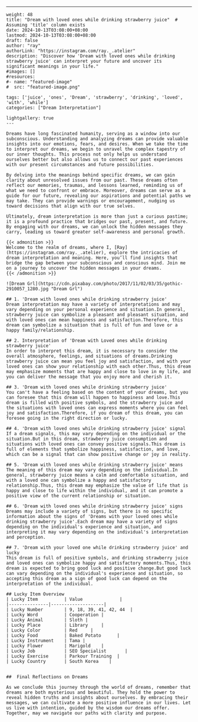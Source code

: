 ---
    weight: 48
    title: "Dream with loved ones while drinking strawberry juice"  # Assuming 'title' column exists
    date: 2024-10-13T03:08:00+08:00
    lastmod: 2024-10-13T03:08:00+08:00
    draft: false
    author: "ray"
    authorLink: "https://instagram.com/ray._.atelier"
    description: "Discover how 'Dream with loved ones while drinking strawberry juice' can interpret your future and uncover its significant meanings in your life."
    #images: []
    #resources:
    #- name: "featured-image"
    #  src: "featured-image.png"
    
    tags: ['juice', 'ones', 'Dream', 'strawberry', 'drinking', 'loved', 'with', 'while']
    categories: ["Dream Interpretation"]
    
    lightgallery: true
    ---
    
    Dreams have long fascinated humanity, serving as a window into our subconscious. Understanding and analyzing dreams can provide valuable insights into our emotions, fears, and desires. When we take the time to interpret our dreams, we begin to unravel the complex tapestry of our inner thoughts. This process not only helps us understand ourselves better but also allows us to connect our past experiences with our present circumstances and future possibilities.
    
    By delving into the meanings behind specific dreams, we can gain clarity about unresolved issues from our past. These dreams often reflect our memories, traumas, and lessons learned, reminding us of what we need to confront or embrace. Moreover, dreams can serve as a guide for our future, revealing our aspirations and potential paths we may take. They can provide warnings or encouragement, nudging us toward decisions that align with our true selves.
    
    Ultimately, dream interpretation is more than just a curious pastime; it is a profound practice that bridges our past, present, and future. By engaging with our dreams, we can unlock the hidden messages they carry, leading us toward greater self-awareness and personal growth.
    
    {{< admonition >}}
    Welcome to the realm of dreams, where I, [Ray](https://instagram.com/ray._.atelier), explore the intricacies of dream interpretation and meaning. Here, you’ll find insights that bridge the gap between your subconscious and conscious mind. Join me on a journey to uncover the hidden messages in your dreams.
    {{< /admonition >}}
    
    ![Dream Grl](https://cdn.pixabay.com/photo/2017/11/02/03/35/gothic-2910057_1280.jpg "Dream Grl")
    
    ## 1. 'Dream with loved ones while drinking strawberry juice'
    Dream interpretation may have a variety of interpretations and may vary depending on your personal experience and situation.In general, strawberry juice can symbolize a pleasant and pleasant situation, and with loved ones can mean happiness and satisfaction.Therefore, this dream can symbolize a situation that is full of fun and love or a happy family/relationship.
    
    ## 2. Interpretation of 'Dream with Loved ones while drinking strawberry juice'
    In order to interpret this dream, it is necessary to consider the overall atmosphere, feelings, and situations of dreams.Drinking strawberry juice can mean you feel joy and satisfaction, and with your loved ones can show your relationship with each other.Thus, this dream may emphasize moments that are happy and close to love in my life, and you can deliver the message that you enjoy more and cherish it.
    
    ## 3. 'Dream with loved ones while drinking strawberry juice'
    You can't have a feeling based on the content of your dreams, but you can foresee that this dream will happen to happiness and love.This dream is filled with positive symbols, and the strawberry juice and the situations with loved ones can express moments where you can feel joy and satisfaction.Therefore, if you dream of this dream, you can foresee going in the right direction or lucky.
    
    ## 4. 'Dream with loved ones while drinking strawberry juice' signal
    If a dream signals, this may vary depending on the individual or the situation.But in this dream, strawberry juice consumption and situations with loved ones can convey positive signals.This dream is full of elements that symbolize happiness, satisfaction, and love, which can be a signal that can show positive change or joy in reality.
    
    ## 5. 'Dream with loved ones while drinking strawberry juice' means
    The meaning of this dream may vary depending on the individual.In general, strawberry juice means a calm and comfortable situation, and with a loved one can symbolize a happy and satisfactory relationship.Thus, this dream may emphasize the value of life that is happy and close to life within the individual, and it can promote a positive view of the current relationship or situation.
    
    ## 6. 'Dream with loved ones while drinking strawberry juice' signs
    Dreams may include a variety of signs, but there is no specific information about the signs of 'Dreams with your loved ones while drinking strawberry juice'.Each dream may have a variety of signs depending on the individual's experience and situation, and interpreting it may vary depending on the individual's interpretation and perception.
    
    ## 7. 'Dream with your loved one while drinking strawberry juice' and lucky
    This dream is full of positive symbols, and drinking strawberry juice and loved ones can symbolize happy and satisfactory moments.Thus, this dream is expected to bring good luck and positive change.But good luck can vary depending on the individual's experience and situation, so accepting this dream as a sign of good luck can depend on the interpretation of the individual.
    
    ## Lucky Item Overview
    | Lucky Item          | Value              |
    |---------------|--------------------|
    | Lucky Number        | 9, 18, 39, 41, 42, 44  |
    | Lucky Word          | Cooperation |
    | Lucky Animal        | Sloth |
    | Lucky Place         | Library     |
    | Lucky Color         | Red     |
    | Lucky Food          | Baked Potato      |
    | Lucky Instrument    | Tama |
    | Lucky Flower        | Marigold    |
    | Lucky Job           | SEO Specialist       |
    | Lucky Exercise      | Parkour Training  |
    | Lucky Country       | South Korea    |
    
    
    ##  Final Reflections on Dreams
    
    As we conclude this journey through the world of dreams, remember that dreams are both mysterious and beautiful. They hold the power to reveal hidden truths and insights about ourselves. By embracing their messages, we can cultivate a more positive influence in our lives. Let us live with intention, guided by the wisdom our dreams offer. Together, may we navigate our paths with clarity and purpose.
    